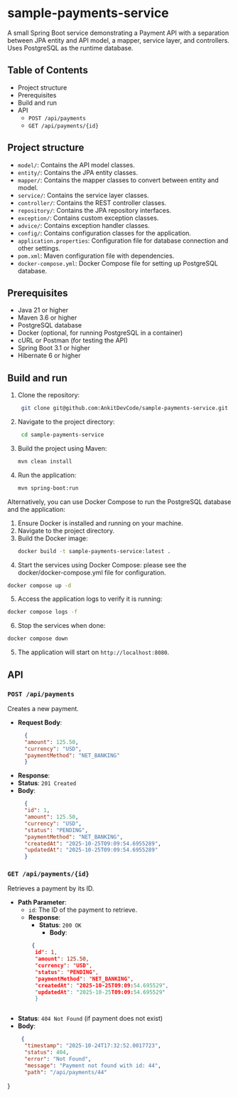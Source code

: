 # sample-payments-service

A small Spring Boot service demonstrating a Payment API with a separation between JPA entity and API model, a mapper,
service layer, and controllers. Uses PostgreSQL as the runtime database.

## Table of Contents

- Project structure
- Prerequisites
- Build and run
- API
    - `POST /api/payments`
    - `GET /api/payments/{id}`

## Project structure

- `model/`: Contains the API model classes.
- `entity/`: Contains the JPA entity classes.
- `mapper/`: Contains the mapper classes to convert between entity and model.
- `service/`: Contains the service layer classes.
- `controller/`: Contains the REST controller classes.
- `repository/`: Contains the JPA repository interfaces.
- `exception/`: Contains custom exception classes.
- `advice/`: Contains exception handler classes.
- `config/`: Contains configuration classes for the application.
- `application.properties`: Configuration file for database connection and other settings.
- `pom.xml`: Maven configuration file with dependencies.
- `docker-compose.yml`: Docker Compose file for setting up PostgreSQL database.


## Prerequisites

- Java 21 or higher
- Maven 3.6 or higher
- PostgreSQL database
- Docker (optional, for running PostgreSQL in a container)
- cURL or Postman (for testing the API)
- Spring Boot 3.1 or higher
- Hibernate 6 or higher

## Build and run

1. Clone the repository:
   ```bash
    git clone git@github.com:AnkitDevCode/sample-payments-service.git                       
   ```
2. Navigate to the project directory:
   ```bash
    cd sample-payments-service
    ```
3. Build the project using Maven:
    ```bash
    mvn clean install
    ```
4. Run the application:
    ```bash
    mvn spring-boot:run
    ```

Alternatively, you can use Docker Compose to run the PostgreSQL database and the application:
1. Ensure Docker is installed and running on your machine.
2. Navigate to the project directory.
3. Build the Docker image: 
   ```bash
   docker build -t sample-payments-service:latest .
   ``` 
4. Start the services using Docker Compose: please see the docker/docker-compose.yml file for configuration.

```bash
docker compose up -d
```
5. Access the application logs to verify it is running:

```bash
docker compose logs -f
```
6. Stop the services when done:

```bash
docker compose down
```


5. The application will start on `http://localhost:8080`.

## API

### `POST /api/payments`

Creates a new payment.

- **Request Body**:
  ```json
    {
    "amount": 125.50,
    "currency": "USD",
    "paymentMethod": "NET_BANKING"
    }
  ```
- **Response**:
- **Status**: `201 Created`
- **Body**:
  ```json
    {
    "id": 1,
    "amount": 125.50,
    "currency": "USD",
    "status": "PENDING",
    "paymentMethod": "NET_BANKING",
    "createdAt": "2025-10-25T09:09:54.6955289",
    "updatedAt": "2025-10-25T09:09:54.6955289"
    }
  ```

### `GET /api/payments/{id}`

Retrieves a payment by its ID.

- **Path Parameter**:
    - `id`: The ID of the payment to retrieve.
  - **Response**:
    - **Status**: `200 OK`
        - **Body**:
    ```json
     {
      id": 1,
      "amount": 125.50,
      "currency": "USD",
      "status": "PENDING",
      "paymentMethod": "NET_BANKING",
      "createdAt": "2025-10-25T09:09:54.695529",
      "updatedAt": "2025-10-25T09:09:54.695529"
      }
   ```
- **Status**: `404 Not Found` (if payment does not exist)
- **Body**:
  ```json
   {
    "timestamp": "2025-10-24T17:32:52.0017723",
    "status": 404,
    "error": "Not Found",
    "message": "Payment not found with id: 44",
    "path": "/api/payments/44"
}
  ```

